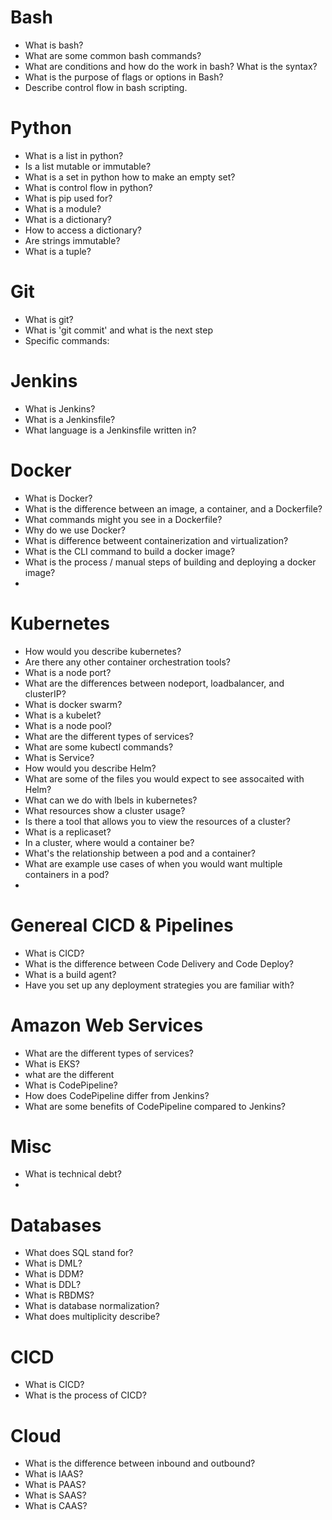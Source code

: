 # Bash
- What is bash?
- What are some common bash commands?
- What are conditions and how do the work in bash? What is the syntax?
- What is the purpose of flags or options in Bash?
- Describe control flow in bash scripting.

# Python
- What is a list in python?
- Is a list mutable or immutable?
- What is a set in python how to make an empty set?
- What is control flow in python?
- What is pip used for? 
- What is a module?
- What is a dictionary?
- How to access a dictionary?
- Are strings immutable?
- What is a tuple?

# Git
- What is git?
- What is 'git commit' and what is the next step
- Specific commands:

# Jenkins
- What is Jenkins?
- What is a Jenkinsfile?
- What language is a Jenkinsfile written in?

# Docker
- What is Docker?
- What is the difference between an image, a container, and a Dockerfile?
- What commands might you see in a Dockerfile?
- Why do we use Docker?
- What is difference betweent containerization and virtualization?
- What is the CLI command to build a docker image?
- What is the process / manual steps of building and deploying a docker image?
- 

# Kubernetes
- How would you describe kubernetes?
- Are there any other container orchestration tools?
- What is a node port?
- What are the differences between nodeport, loadbalancer, and clusterIP?
- What is docker swarm?
- What is a kubelet?
- What is a node pool?
- What are the different types of services?
- What are some kubectl commands?
- What is Service?
- How would you describe Helm?
- What are some of the files you would expect to see assocaited with Helm?
- What can we do with lbels in kubernetes?
- What resources show a cluster usage?
- Is there a tool that allows you to view the resources of a cluster?
- What is a replicaset?
- In a cluster, where would a container be?
- What's the relationship between a pod and a container?
- What are example use cases of when you would want multiple containers in a pod?
- 

# Genereal CICD & Pipelines
- What is CICD?
- What is the difference between Code Delivery and Code Deploy?
- What is a build agent?
- Have you set up any deployment strategies you are familiar with?

# Amazon Web Services
- What are the different types of services?
- What is EKS?
- what are the different
- What is CodePipeline?
- How does CodePipeline differ from Jenkins?
- What are some benefits of CodePipeline compared to Jenkins?

# Misc
- What is technical debt?
- 

# Databases
- What does SQL stand for?
- What is DML?
- What is DDM?
- What is DDL?
- What is RBDMS?
- What is database normalization?
- What does multiplicity describe?
  
# CICD
- What is CICD?
- What is the process of CICD?

# Cloud
- What is the difference between inbound and outbound?
- What is IAAS?
- What is PAAS?
- What is SAAS?
- What is CAAS?
